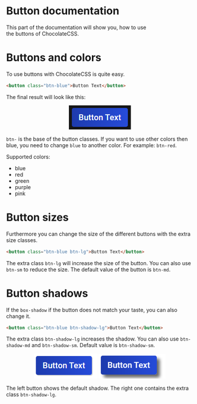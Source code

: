 # Button documentation

This part of the documentation will show you, how to use<br>
the buttons of ChocolateCSS.

# Buttons and colors

To use buttons with ChocolateCSS is quite easy.

```html
<button class="btn-blue">Button Text</button>
```

The final result will look like this:
<div align="center"><img src="../.media/btn-blue.PNG"></div>

`btn-` is the base of the button classes. If you want to use other colors then blue, you need to change `blue` to another
color. For example: `btn-red`.

Supported colors:
- blue
- red
- green
- purple
- pink

# Button sizes

Furthermore you can change the size of the different buttons with the extra size classes.
```html
<button class="btn-blue btn-lg">Button Text</button>
```

The extra class `btn-lg` will increase the size of the button.
You can also use `btn-sm` to reduce the size.
The default value of the button is `btn-md`.


# Button shadows

If the `box-shadow` if the button does not match your taste,
you can also change it.

```html
<button class="btn-blue btn-shadow-lg">Button Text</button>
```

The extra class `btn-shadow-lg` increases the shadow.
You can also use `btn-shadow-md` and `btn-shadow-sm`.
Default value is `btn-shadow-sm`.

<div align="center">
    <img src="../.media/btn-default-shadow.PNG">
    <img src="../.media/btn-shadow-lg.PNG">
</div>

The left button shows the default shadow. The right one contains the extra class `btn-shadow-lg`.

